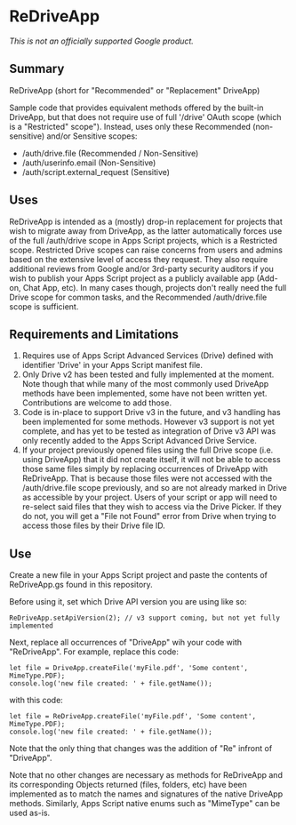 # ReDriveApp

*This is not an officially supported Google product.*

## Summary
ReDriveApp (short for "Recommended" or "Replacement" DriveApp)

Sample code that provides equivalent methods offered by the built-in DriveApp, but that does not require use of full '/drive' OAuth scope (which is a "Restricted" scope"). Instead, uses only these Recommended (non-sensitive) and/or Sensitive scopes:
<ul>
  <li>/auth/drive.file (Recommended / Non-Sensitive)</li>
  <li>/auth/userinfo.email (Non-Sensitive)</li>
  <li>/auth/script.external_request (Sensitive)</li>
</ul>

## Uses
ReDriveApp is intended as a (mostly) drop-in replacement for projects that wish to migrate away from DriveApp, as the latter automatically forces use of the full /auth/drive scope in Apps Script projects, which is a Restricted scope. Restricted Drive scopes can raise concerns from users and admins based on the extensive level of access they request. They also require additional reviews from Google and/or 3rd-party security auditors if you wish to publish your Apps Script project as a publicly available app (Add-on, Chat App, etc). In many cases though, projects don't really need the full Drive scope for common tasks, and the Recommended /auth/drive.file scope is sufficient.

## Requirements and Limitations
<ol>
<li> Requires use of Apps Script Advanced Services (Drive) defined with identifier 'Drive' in your Apps Script manifest file. </li>

<li>Only Drive v2 has been tested and fully implemented at the moment. Note though that while many of the most commonly used DriveApp methods have been implemented, some have not been written yet. Contributions are welcome to add those.</li>

<li>Code is in-place to support Drive v3 in the future, and v3 handling has been implemented for some methods. However v3 support is not yet complete, and has yet to be tested as integration of Drive v3 API was only recently added to the Apps Script Advanced Drive Service.</li>

<li>If your project previously opened files using the full Drive scope (i.e. using DriveApp) that it did not create itself, it will not be able to access those same files simply by replacing occurrences of DriveApp with ReDriveApp. That is because those files were not accessed with the /auth/drive.file scope previously, and so are not already marked in Drive as accessible by your project. Users of your script or app will need to re-select said files that they wish to access via the Drive Picker. If they do not, you will get a "File not Found" error from Drive when trying to access those files by their Drive file ID.</li>
</ol>


## Use 
Create a new file in your Apps Script project and paste the contents of ReDriveApp.gs found in this repository.

Before using it, set which Drive API version you are using like so:
```
ReDriveApp.setApiVersion(2); // v3 support coming, but not yet fully implemented
```

Next, replace all occurrences of "DriveApp" wih your code with "ReDriveApp". For example, replace this code:

```
let file = DriveApp.createFile('myFile.pdf', 'Some content', MimeType.PDF);
console.log('new file created: ' + file.getName());
```

with this code:
```
let file = ReDriveApp.createFile('myFile.pdf', 'Some content', MimeType.PDF);
console.log('new file created: ' + file.getName());
```

Note that the only thing that changes was the addition of "Re" infront of "DriveApp".

Note that no other changes are necessary as methods for ReDriveApp and its corresponding Objects returned (files, folders, etc) have been implemented as to match the names and signatures of the native DriveApp methods. Similarly, Apps Script native enums such as "MimeType" can be used as-is.


